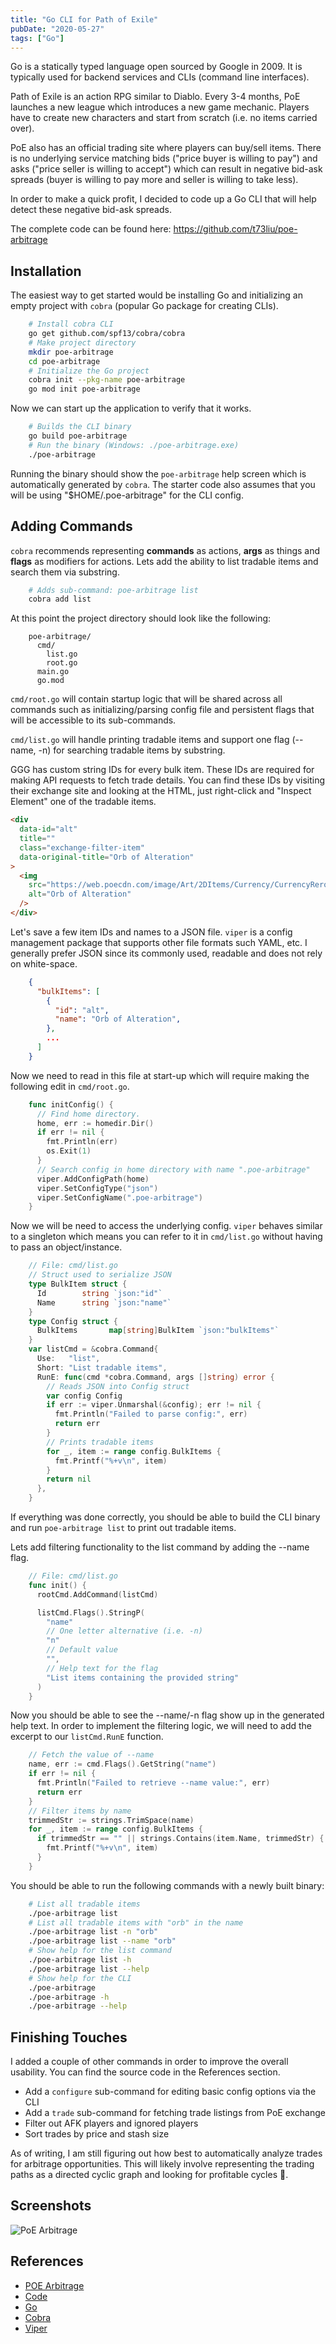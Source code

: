```yaml
---
title: "Go CLI for Path of Exile"
pubDate: "2020-05-27"
tags: ["Go"]
---
```


Go is a statically typed language open sourced by Google in 2009. It is typically
used for backend services and CLIs (command line interfaces).

Path of Exile is an action RPG similar to Diablo. Every 3-4 months, PoE launches
a new league which introduces a new game mechanic. Players have to create new
characters and start from scratch (i.e. no items carried over).

PoE also has an official trading site where players can buy/sell items. There is
no underlying service matching bids ("price buyer is willing to pay") and asks
("price seller is willing to accept") which can result in negative bid-ask
spreads (buyer is willing to pay more and seller is willing to take less).

In order to make a quick profit, I decided to code up a Go CLI that will
help detect these negative bid-ask spreads.

The complete code can be found here: https://github.com/t73liu/poe-arbitrage

## Installation

The easiest way to get started would be installing Go and initializing an
empty project with `cobra` (popular Go package for creating CLIs).

```bash
    # Install cobra CLI
    go get github.com/spf13/cobra/cobra
    # Make project directory
    mkdir poe-arbitrage
    cd poe-arbitrage
    # Initialize the Go project
    cobra init --pkg-name poe-arbitrage
    go mod init poe-arbitrage
```

Now we can start up the application to verify that it works.

```bash
    # Builds the CLI binary
    go build poe-arbitrage
    # Run the binary (Windows: ./poe-arbitrage.exe)
    ./poe-arbitrage
```

Running the binary should show the `poe-arbitrage` help screen which is automatically
generated by `cobra`. The starter code also assumes that you will be using
"$HOME/.poe-arbitrage" for the CLI config.

## Adding Commands

`cobra` recommends representing **commands** as actions, **args** as things
and **flags** as modifiers for actions. Lets add the ability to list tradable
items and search them via substring.

```bash
    # Adds sub-command: poe-arbitrage list
    cobra add list
```

At this point the project directory should look like the following:

```text
    poe-arbitrage/
      cmd/
        list.go
        root.go
      main.go
      go.mod
```

`cmd/root.go` will contain startup logic that will be shared across all commands
such as initializing/parsing config file and persistent flags that will be
accessible to its sub-commands.

`cmd/list.go` will handle printing tradable items and support one flag (--name, -n)
for searching tradable items by substring.

GGG has custom string IDs for every bulk item. These IDs are required for making
API requests to fetch trade details. You can find these IDs by visiting their
exchange site and looking at the HTML, just right-click and "Inspect Element" one
of the tradable items.

```html
<div
  data-id="alt"
  title=""
  class="exchange-filter-item"
  data-original-title="Orb of Alteration"
>
  <img
    src="https://web.poecdn.com/image/Art/2DItems/Currency/CurrencyRerollMagic.png"
    alt="Orb of Alteration"
  />
</div>
```

Let's save a few item IDs and names to a JSON file. `viper` is a config management
package that supports other file formats such YAML, etc. I generally prefer JSON
since its commonly used, readable and does not rely on white-space.

```json
    {
      "bulkItems": [
        {
          "id": "alt",
          "name": "Orb of Alteration",
        },
        ...
      ]
    }
```

Now we need to read in this file at start-up which will require making the
following edit in `cmd/root.go`.

```go
    func initConfig() {
      // Find home directory.
      home, err := homedir.Dir()
      if err != nil {
        fmt.Println(err)
        os.Exit(1)
      }
      // Search config in home directory with name ".poe-arbitrage"
      viper.AddConfigPath(home)
      viper.SetConfigType("json")
      viper.SetConfigName(".poe-arbitrage")
    }
```

Now we will be need to access the underlying config. `viper` behaves similar to
a singleton which means you can refer to it in `cmd/list.go` without having to
pass an object/instance.

```go
    // File: cmd/list.go
    // Struct used to serialize JSON
    type BulkItem struct {
      Id        string `json:"id"`
      Name      string `json:"name"`
    }
    type Config struct {
      BulkItems       map[string]BulkItem `json:"bulkItems"`
    }
    var listCmd = &cobra.Command{
      Use:   "list",
      Short: "List tradable items",
      RunE: func(cmd *cobra.Command, args []string) error {
        // Reads JSON into Config struct
        var config Config
        if err := viper.Unmarshal(&config); err != nil {
          fmt.Println("Failed to parse config:", err)
          return err
        }
        // Prints tradable items
        for _, item := range config.BulkItems {
          fmt.Printf("%+v\n", item)
        }
        return nil
      },
    }
```

If everything was done correctly, you should be able to build the CLI binary
and run `poe-arbitrage list` to print out tradable items.

Lets add filtering functionality to the list command by adding the --name flag.

```go
    // File: cmd/list.go
    func init() {
      rootCmd.AddCommand(listCmd)

      listCmd.Flags().StringP(
        "name"
        // One letter alternative (i.e. -n)
        "n"
        // Default value
        "",
        // Help text for the flag
        "List items containing the provided string"
      )
    }
```

Now you should be able to see the --name/-n flag show up in the generated help
text. In order to implement the filtering logic, we will need to add the excerpt
to our `listCmd.RunE` function.

```go
    // Fetch the value of --name
    name, err := cmd.Flags().GetString("name")
    if err != nil {
      fmt.Println("Failed to retrieve --name value:", err)
      return err
    }
    // Filter items by name
    trimmedStr := strings.TrimSpace(name)
    for _, item := range config.BulkItems {
      if trimmedStr == "" || strings.Contains(item.Name, trimmedStr) {
        fmt.Printf("%+v\n", item)
      }
    }
```

You should be able to run the following commands with a newly built binary:

```bash
    # List all tradable items
    ./poe-arbitrage list
    # List all tradable items with "orb" in the name
    ./poe-arbitrage list -n "orb"
    ./poe-arbitrage list --name "orb"
    # Show help for the list command
    ./poe-arbitrage list -h
    ./poe-arbitrage list --help
    # Show help for the CLI
    ./poe-arbitrage
    ./poe-arbitrage -h
    ./poe-arbitrage --help
```

## Finishing Touches

I added a couple of other commands in order to improve the overall usability.
You can find the source code in the References section.

- Add a `configure` sub-command for editing basic config options via the CLI
- Add a `trade` sub-command for fetching trade listings from PoE exchange
- Filter out AFK players and ignored players
- Sort trades by price and stash size

As of writing, I am still figuring out how best to automatically analyze
trades for arbitrage opportunities. This will likely involve representing the
trading paths as a directed cyclic graph and looking for profitable cycles 🤔.

## Screenshots

![PoE Arbitrage](../images/poe-arbitrage.png)

## References

- [POE Arbitrage](/projects/poe-arbitrage/)
- [Code](https://github.com/t73liu/poe-arbitrage)
- [Go](https://go.dev/)
- [Cobra](https://github.com/spf13/cobra/)
- [Viper](https://github.com/spf13/viper/)
